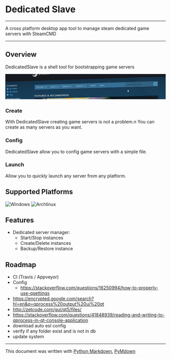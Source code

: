 # Dedicated Slave

---

A cross platform desktop app tool to manage steam dedicated game servers with&nbsp;SteamCMD

---

## Overview

DedicatedSlave is a shell tool for bootstrapping game servers

![DedicatedSlave Banner](img/wide-banner.png)

### Create

With DedicatedSlave creating game servers is not a problem.n You can create as many servers as you want.

### Config

DedicatedSlave allow you to config game servers with a simple file.

### Launch

Allow you to quickly launch any server from any platform.

## Supported Platforms

![Windows](/img/os_win.png)
![Archlinux](/img/os_archlinux.png)

## Features

* Dedicated server manager:
  - Start/Stop instances
  - Create/Delete instances
  - Backup/Restore instance

## Roadmap

* CI (Travis / Appveyor)
* Config
  * https://stackoverflow.com/questions/16250994/how-to-properly-use-qsettings
* https://encrypted.google.com/search?hl=en&q=qprocess%20output%20ui%20qt
* http://zetcode.com/gui/qt5/files/
* https://stackoverflow.com/questions/41848939/reading-and-writing-to-qprocess-in-qt-console-application
* download auto esl config
* verify if any folder exist and is not in db
* update system

***

This document was written with [Python Markdown][1], [PyMdown](http://facelessuser.github.io/PyMdown/)

[1]: https://pythonhosted.org/Markdown/
